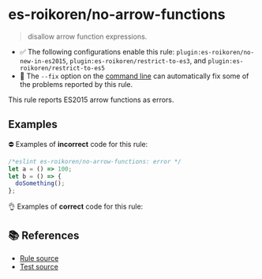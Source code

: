 # es-roikoren/no-arrow-functions
> disallow arrow function expressions.

- ✅ The following configurations enable this rule: `plugin:es-roikoren/no-new-in-es2015`, `plugin:es-roikoren/restrict-to-es3`, and `plugin:es-roikoren/restrict-to-es5`
- 🔧 The `--fix` option on the [command line](https://eslint.org/docs/user-guide/command-line-interface#fixing-problems) can automatically fix some of the problems reported by this rule.

This rule reports ES2015 arrow functions as errors.

## Examples

⛔ Examples of **incorrect** code for this rule:

```js
/*eslint es-roikoren/no-arrow-functions: error */
let a = () => 100;
let b = () => { 
  doSomething();
};
```

👌 Examples of **correct** code for this rule:

<eslint-playground type="good" code="/*eslint es-roikoren/no-arrow-functions: error */
let a = function() { return 100 }
let b = function() { doSomething() }
" />

## 📚 References

- [Rule source](https://github.com/roikoren755/eslint-plugin-es/blob/v1.0.0/src/rules/no-arrow-functions.ts)
- [Test source](https://github.com/roikoren755/eslint-plugin-es/blob/v1.0.0/tests/src/rules/no-arrow-functions.ts)
